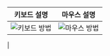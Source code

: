 |키보드 설명|마우스 설명|
|:---:|:---:|
|![키보드 방법](https://github.com/ACEDIA2567/CityGun/assets/101154683/19157c68-4c79-46a9-890b-64e76d76f521)|![마우스 방법](https://github.com/ACEDIA2567/CityGun/assets/101154683/a4143340-32d2-4112-86c3-c2c98e71f468)
|

